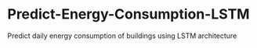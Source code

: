 # Predict-Energy-Consumption-LSTM
Predict daily energy consumption of buildings using LSTM architecture   

